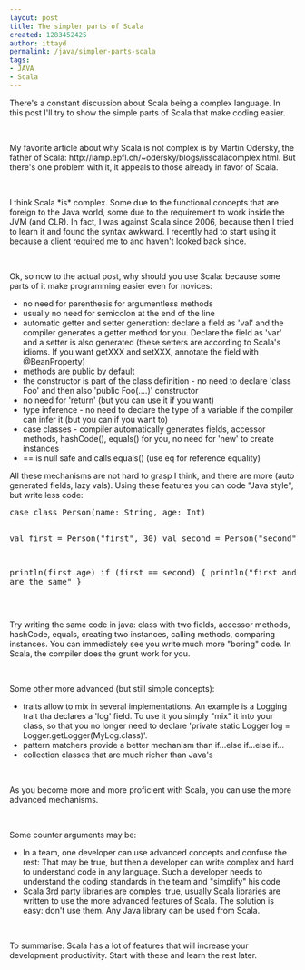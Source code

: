 ```yaml
---
layout: post
title: The simpler parts of Scala
created: 1283452425
author: ittayd
permalink: /java/simpler-parts-scala
tags:
- JAVA
- Scala
---
```

<p>There's a constant discussion about Scala being a complex language. In this post I'll try to show the simple parts of Scala that make coding easier.</p>
<p>&nbsp;</p>
<p>My favorite article about why Scala is not complex is by Martin Odersky, the father of Scala:&nbsp;http://lamp.epfl.ch/~odersky/blogs/isscalacomplex.html. But there's one problem with it, it appeals to those already in favor of Scala.</p>
<p>&nbsp;</p>
<p>I think Scala *is*&nbsp;complex. Some due to the functional concepts that are foreign to the Java world, some due to the requirement to work inside the JVM&nbsp;(and CLR). In fact, I&nbsp;was against Scala since 2006, because then I&nbsp;tried to learn it and found the syntax awkward. I&nbsp;recently had to start using it because a client required me to and haven't looked back since.</p>
<p>&nbsp;</p>
<p>Ok, so now to the actual post, why should you use Scala:&nbsp;because some parts of it make programming easier even for novices:</p>
<ul>
    <li>no need for parenthesis for argumentless methods</li>
    <li>usually no need for semicolon at the end of the line</li>
    <li>automatic getter and setter generation:&nbsp;declare a field as 'val' and the compiler generates a getter method for you. Declare the field as 'var' and a setter is also generated (these setters are according to Scala's idioms. If you want getXXX and setXXX, annotate the field with @BeanProperty)</li>
    <li>methods are public by default</li>
    <li>the constructor is part of the class definition - no need to declare 'class Foo' and then also 'public Foo(....)' constructor</li>
    <li>no need for 'return' (but you can use it if you want)</li>
    <li>type inference - no need to declare the type of a variable if the compiler can infer it (but you can if you want to)</li>
    <li>case classes - compiler automatically generates fields, accessor methods, hashCode(), equals() for you, no need for 'new' to create instances</li>
    <li>== is null safe and calls equals()&nbsp;(use eq for reference equality)</li>
</ul>
<p>All these mechanisms are not hard to grasp I think, and there are more (auto generated fields, lazy vals). Using these features you can code &quot;Java style&quot;, but write less code:</p>
<pre class="brush: scala;" title="code">
case class Person(name: String, age: Int)

val first = Person(&quot;first&quot;, 30) 
val second = Person(&quot;second&quot;, 20)

println(first.age)
if (first == second) {
  println(&quot;first and second are the same&quot;
}</pre>
<p>&nbsp;</p>
<p>Try writing the same code in java:&nbsp;class with two fields, accessor methods, hashCode, equals, creating two instances, calling methods, comparing instances. You can immediately see you write much more &quot;boring&quot;&nbsp;code. In Scala, the compiler does the grunt work for you.</p>
<p>&nbsp;</p>
<p>Some other more advanced (but still simple concepts):</p>
<ul>
    <li>traits allow to mix in several implementations. An example is a Logging trait tha declares a 'log' field. To use it you simply &quot;mix&quot;&nbsp;it into your class, so that you no longer need to declare 'private static Logger log = Logger.getLogger(MyLog.class)'.</li>
    <li>pattern matchers provide a better mechanism than if...else if...else if...</li>
    <li>collection classes that are much richer than Java's</li>
</ul>
<p>&nbsp;</p>
<p>As you become more and more proficient with Scala, you can use the more advanced mechanisms.</p>
<p>&nbsp;</p>
<p>Some counter arguments may be:</p>
<ul>
    <li>In a team, one developer can use advanced concepts and confuse the rest: That may be true, but then a developer can write complex and hard to understand code in any language. Such a developer needs to understand the coding standards in the team and &quot;simplify&quot;&nbsp;his code</li>
    <li>Scala 3rd party libraries are comples:&nbsp;true, usually Scala libraries are written to use the more advanced features of Scala. The solution is easy:&nbsp;don't use them. Any Java library can be used from Scala.</li>
</ul>
<p>&nbsp;</p>
<p>To summarise:&nbsp;Scala has a lot of features that will increase your development productivity. Start with these and learn the rest later.</p>
